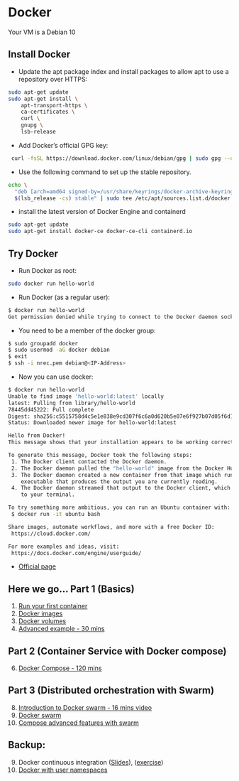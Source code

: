 # Docker

Your VM is a Debian 10

Install Docker
---------------
* Update the apt package index and install packages to allow apt to use a repository over HTTPS:
```bash
sudo apt-get update
sudo apt-get install \
    apt-transport-https \
    ca-certificates \
    curl \
    gnupg \
    lsb-release

```
* Add Docker’s official GPG key:
```bash
 curl -fsSL https://download.docker.com/linux/debian/gpg | sudo gpg --dearmor -o /usr/share/keyrings/docker-archive-keyring.gpg
```
* Use the following command to set up the stable repository.
```bash
echo \
  "deb [arch=amd64 signed-by=/usr/share/keyrings/docker-archive-keyring.gpg] https://download.docker.com/linux/debian \
  $(lsb_release -cs) stable" | sudo tee /etc/apt/sources.list.d/docker.list > /dev/null
```
* install the latest version of Docker Engine and containerd
```bash
sudo apt-get update
sudo apt-get install docker-ce docker-ce-cli containerd.io
```

Try Docker
-----------
* Run Docker as root:
```bash
sudo docker run hello-world
```
* Run Docker (as a regular user):
```bash
$ docker run hello-world
Got permission denied while trying to connect to the Docker daemon socket at unix:///var/run/docker.sock: Get http://%2Fvar%2Frun%2Fdocker.sock/v1.27/images/json: dial unix /var/run/docker.sock: connect: permission denied
```
* You need to be a member of the docker group:
```bash
$ sudo groupadd docker
$ sudo usermod -aG docker debian
$ exit
$ ssh -i nrec.pem debian@<IP-Address>
```
* Now you can use docker:
```bash
$ docker run hello-world
Unable to find image 'hello-world:latest' locally
latest: Pulling from library/hello-world
78445dd45222: Pull complete
Digest: sha256:c5515758d4c5e1e838e9cd307f6c6a0d620b5e07e6f927b07d05f6d12a1ac8d7
Status: Downloaded newer image for hello-world:latest

Hello from Docker!
This message shows that your installation appears to be working correctly.

To generate this message, Docker took the following steps:
 1. The Docker client contacted the Docker daemon.
 2. The Docker daemon pulled the "hello-world" image from the Docker Hub.
 3. The Docker daemon created a new container from that image which runs the
    executable that produces the output you are currently reading.
 4. The Docker daemon streamed that output to the Docker client, which sent it
    to your terminal.

To try something more ambitious, you can run an Ubuntu container with:
 $ docker run -it ubuntu bash

Share images, automate workflows, and more with a free Docker ID:
 https://cloud.docker.com/

For more examples and ideas, visit:
 https://docs.docker.com/engine/userguide/
```
* [Official page](https://docs.docker.com/engine/install/debian/)

Here we go... Part 1 (Basics)
------------------------------
1. [Run your first container](http://training.play-with-docker.com/ops-s1-hello/)
2. [Docker images](http://training.play-with-docker.com/ops-s1-images/)
3. [Docker volumes](http://training.play-with-docker.com/docker-volumes/)
4. [Advanced example - 30 mins](http://training.play-with-docker.com/beginner-linux/)

Part 2 (Container Service with Docker compose)
------------------------------------------------
6. [Docker Compose - 120 mins](https://github.com/abdulrahmanazab/docker-training-neic/blob/prace-training-2021/docker-compose.md)

Part 3 (Distributed orchestration with Swarm)
----------------------------------------------
8. [Introduction to Docker swarm - 16 mins video](https://www.youtube.com/watch?v=Tm0Q5zr3FL4)
9. [Docker swarm](http://training.play-with-docker.com/swarm-mode-intro/)
10. [Compose advanced features with swarm](http://training.play-with-docker.com/ops-s1-swarm-intro/)

Backup:
--------
9. Docker continuous integration ([Slides](https://github.com/abdulrahmanazab/docker-training-neic/blob/research-bazaar-2020/Docker-continous-integration.pdf)), ([exercise](https://github.com/abdulrahmanazab/docker-training-neic/blob/research-bazaar-2020/docker-continuous-integration.md))
10. [Docker with user namespaces](https://github.com/abdulrahmanazab/docker-training-neic/blob/research-bazaar-2020/docker-userns.md)


